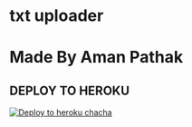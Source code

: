 # txt uploader

# Made By Aman Pathak 


## DEPLOY TO HEROKU


[![Deploy to heroku chacha](https://www.herokucdn.com/deploy/button.svg)](https://dashboard.heroku.com/new?template=https://github.com/aditya94139/Pagal-txt-to-video-)
